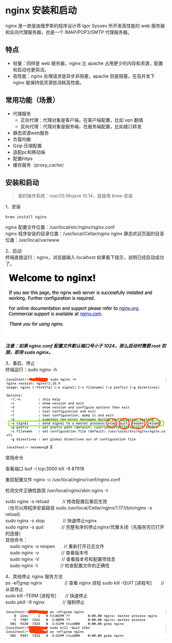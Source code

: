 # nginx 安装和启动
nginx 是一款是由俄罗斯的程序设计师 Igor Sysoev 所开发高性能的 web 服务器和反向代理服务器，也是一个 IMAP/POP3/SMTP 代理服务器。

## 特点
  - 轻量：同样是 web 服务器，nginx 比 apache 占用更少的内存和资源，配置和启动也更简洁。
  - 高性能：nginx 处理请求是异步非阻塞，apache 则是阻塞，在高并发下 nginx 能保持低资源低消耗⾼性能。


## 常用功能（场景）
  - 代理服务
    - 正向代理：代理对象是客户端，在客户端配置，比如 vpn 翻墙
    - 反向代理：代理对象是服务端，在服务端配置，比如接口转发
  - 静态资源web服务
  - 负载均衡
  - Gzip 压缩配置
  - 适配pc和移动端
  - 配置https
  - 缓存服务（proxy_cache）

## 安装和启动
> 我的操作系统：macOS Mojave 10.14，直接用 brew 安装

1、安装
```
brew install nginx
```
nginx 配置文件位置：/usr/local/etc/nginx/nginx.conf  
nginx 程序安装的目录位置：/usr/local/Cellar/nginx
nginx 静态欢迎页面的目录位置：/usr/local/var/www

2、启动  
终端直接运行：nginx，浏览器输入 localhost 如果看下提示，说明已经启动成功了。

![nginx](../static/img/nginx01_01.png)

***注意：如果 nginx.conf 配置文件默认端口号小于 1024，那么启动时需要 root 权限，即用 sudo nginx。***  

3、重启、停止  
终端运行：sudo nginx -h  

![nginx](../static/img/nginx01_02.png)

常用命令

查看端口  lsof -i tcp:3000 kill -9 87918

重启配置文件 nginx -c /usr/local/nginx/conf/nginx.conf

检测文件正确性路径 /usr/local/nginx/sbin  nginx -t　　　


sudo nginx -s reload　　　// 修改配置后重启生效  
（也可以用程序安装路径 sudo /usr/local/Cellar/nginx/1.17.1/bin/nginx -s reload）  
sudo nginx -s stop　　　　// 快速停止nginx  
sudo nginx -s quit　　　　// 完整有序的停止nginx/优雅关闭（先服务完已打开的连接）  
其他命令：  
　sudo nginx -s reopen　　// 重新打开日志文件  
　sudo nginx -v　　　　　// 查看版本号  
　sudo nginx -V　　　　　// 查看版本号和配置项信息  
　sudo nginx -t　　　　　// 检查配置文件的正确性    

4、其他停止 nginx 服务方法  
ps -ef|grep nginx　　　　　// 查看 nginx 进程
sudo kill -QUIT [进程号]　　// 从容停止  
sudo kill -TERM [进程号]　　// 快速停止  
sudo pkill -9 nginx　　　　// 强制停止  

![nginx](../static/img/nginx01_03.png)

<!-- https://www.cnblogs.com/hhyf/p/11518919.html -->
